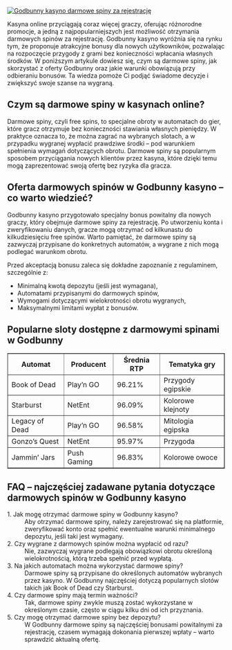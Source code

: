 [![Godbunny kasyno darmowe spiny za rejestrację](https://123-caf.pages.dev/gitsignup.png)](https://vrmoo.ru/Bt82HjjY)

<div>     <p>Kasyna online przyciągają coraz więcej graczy, oferując różnorodne promocje, a jedną z najpopularniejszych jest możliwość otrzymania darmowych spinów za rejestrację. Godbunny kasyno wyróżnia się na rynku tym, że proponuje atrakcyjne bonusy dla nowych użytkowników, pozwalając na rozpoczęcie przygody z grami bez konieczności wpłacania własnych środków. W poniższym artykule dowiesz się, czym są darmowe spiny, jak skorzystać z oferty Godbunny oraz jakie warunki obowiązują przy odbieraniu bonusów. Ta wiedza pomoże Ci podjąć świadome decyzje i zwiększyć swoje szanse na wygraną.</p>      <h2>Czym są darmowe spiny w kasynach online?</h2>   <p>Darmowe spiny, czyli free spins, to specjalne obroty w automatach do gier, które gracz otrzymuje bez konieczności stawiania własnych pieniędzy. W praktyce oznacza to, że można zagrać na wybranych slotach, a w przypadku wygranej wypłacić prawdziwe środki – pod warunkiem spełnienia wymagań dotyczących obrotu. Darmowe spiny są popularnym sposobem przyciągania nowych klientów przez kasyna, które dzięki temu mogą zaprezentować swoją ofertę bez ryzyka dla gracza.</p>      <h2>Oferta darmowych spinów w Godbunny kasyno – co warto wiedzieć?</h2>   <p>Godbunny kasyno przygotowało specjalny bonus powitalny dla nowych graczy, który obejmuje darmowe spiny za rejestrację. Po utworzeniu konta i zweryfikowaniu danych, gracze mogą otrzymać od kilkunastu do kilkudziesięciu free spinów. Warto pamiętać, że darmowe spiny są zazwyczaj przypisane do konkretnych automatów, a wygrane z nich mogą podlegać warunkom obrotu.</p>   <p>Przed akceptacją bonusu zaleca się dokładne zapoznanie z regulaminem, szczególnie z:</p>      <ul>     <li>Minimalną kwotą depozytu (jeśli jest wymagana),</li>     <li>Automatami przypisanymi do darmowych spinów,</li>     <li>Wymogami dotyczącymi wielokrotności obrotu wygranych,</li>     <li>Maksymalnymi limitami wypłat z bonusów.</li>   </ul>      <h2>Popularne sloty dostępne z darmowymi spinami w Godbunny</h2>   <table border="1" cellpadding="5" cellspacing="0" style="border-collapse: collapse; width: 100%; max-width: 600px;">     <thead>       <tr>         <th>Automat</th>         <th>Producent</th>         <th>Średnia RTP</th>         <th>Tematyka gry</th>       </tr>     </thead>     <tbody>       <tr>         <td>Book of Dead</td>         <td>Play’n GO</td>         <td>96.21%</td>         <td>Przygody egipskie</td>       </tr>       <tr>         <td>Starburst</td>         <td>NetEnt</td>         <td>96.09%</td>         <td>Kolorowe klejnoty</td>       </tr>       <tr>         <td>Legacy of Dead</td>         <td>Play’n GO</td>         <td>96.58%</td>         <td>Mitologia egipska</td>       </tr>       <tr>         <td>Gonzo’s Quest</td>         <td>NetEnt</td>         <td>95.97%</td>         <td>Przygoda</td>       </tr>       <tr>         <td>Jammin’ Jars</td>         <td>Push Gaming</td>         <td>96.83%</td>         <td>Kolorowe owoce</td>       </tr>     </tbody>   </table>      <h2>FAQ – najczęściej zadawane pytania dotyczące darmowych spinów w Godbunny kasyno</h2>   <dl>     <dt>1. Jak mogę otrzymać darmowe spiny w Godbunny kasyno?</dt>     <dd>Aby otrzymać darmowe spiny, należy zarejestrować się na platformie, zweryfikować konto oraz spełnić ewentualne warunki minimalnego depozytu, jeśli taki jest wymagany.</dd>          <dt>2. Czy wygrane z darmowych spinów można wypłacić od razu?</dt>     <dd>Nie, zazwyczaj wygrane podlegają obowiązkowi obrotu określoną wielokrotnością, którą trzeba spełnić przed wypłatą.</dd>          <dt>3. Na jakich automatach można wykorzystać darmowe spiny?</dt>     <dd>Darmowe spiny są przypisane do określonych automatów wybranych przez kasyno. W Godbunny najczęściej dotyczą popularnych slotów takich jak Book of Dead czy Starburst.</dd>          <dt>4. Czy darmowe spiny mają termin ważności?</dt>     <dd>Tak, darmowe spiny zwykle muszą zostać wykorzystane w określonym czasie, często w ciągu kilku dni od ich przyznania.</dd>          <dt>5. Czy mogę otrzymać darmowe spiny bez depozytu?</dt>     <dd>W Godbunny darmowe spiny są najczęściej bonusami powitalnymi za rejestrację, czasem wymagają dokonania pierwszej wpłaty – warto sprawdzić aktualną ofertę.</dd>   </dl> </div>